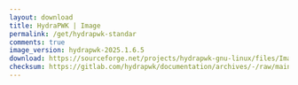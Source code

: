 ```yaml
---
layout: download
title: HydraPWK | Image
permalink: /get/hydrapwk-standar
comments: true
image_version: hydrapwk-2025.1.6.5
download: https://sourceforge.net/projects/hydrapwk-gnu-linux/files/Image/hydrapwk-2025.01.6.5.250806258-amd64.iso/download
checksum: https://gitlab.com/hydrapwk/documentation/archives/-/raw/main/checksum/hydrapwk-2025.01.6.5.250806258/hydrapwk-2025.01.6.5.250806258-amd64.iso.md5
---
```

